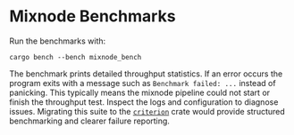 # Mixnode Benchmarks

Run the benchmarks with:

```
cargo bench --bench mixnode_bench
```

The benchmark prints detailed throughput statistics. If an error occurs the
program exits with a message such as `Benchmark failed: ...` instead of
panicking. This typically means the mixnode pipeline could not start or
finish the throughput test. Inspect the logs and configuration to diagnose
issues. Migrating this suite to the [`criterion`](https://crates.io/crates/criterion)
crate would provide structured benchmarking and clearer failure reporting.

